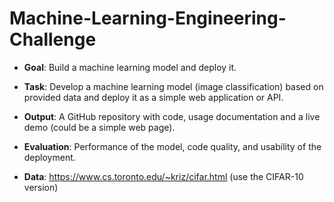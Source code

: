 # Machine-Learning-Engineering-Challenge

- **Goal**: Build a machine learning model and deploy it.

- **Task**: Develop a machine learning model (image classification) based on provided data and deploy it as a simple web application or API.

- **Output**: A GitHub repository with code, usage documentation and a live demo (could be a simple web page).

- **Evaluation**: Performance of the model, code quality, and usability of the deployment.

- **Data**: https://www.cs.toronto.edu/~kriz/cifar.html (use the CIFAR-10 version)
